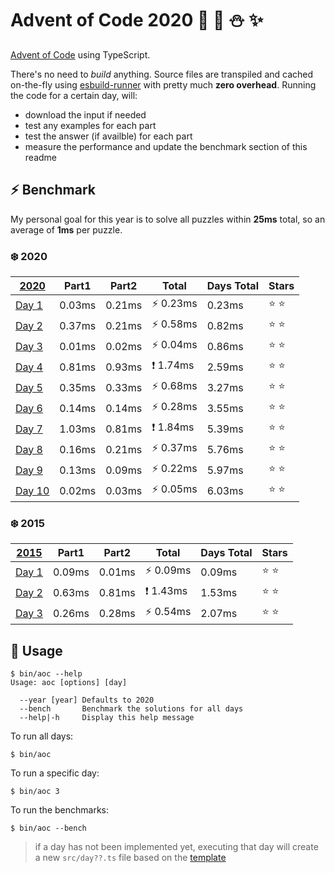 # Advent of Code 2020 :santa: :christmas_tree: :snowman: :sparkles: 

[Advent of Code](https://adventofcode.com/) using TypeScript.

There's no need to *build* anything. Source files are transpiled and cached on-the-fly using [esbuild-runner](https://github.com/folke/esbuild-runner/) with pretty much **zero overhead**. Running the code for a certain day, will:

* download the input if needed
* test any examples for each part
* test the answer (if availble) for each part
* measure the performance and update the benchmark section of this readme

## :zap: Benchmark

My personal goal for this year is to solve all puzzles within **25ms** total, so an average of **1ms** per puzzle.

<!-- RESULTS:BEGIN -->
### :snowflake: 2020
|[2020](./src/2020) | Part1 | Part2 | Total | Days Total | Stars|
|--- | --- | --- | --- | --- | ---|
|[Day 1](./src/2020/day1.ts) | 0.03ms | 0.21ms | ⚡️ 0.23ms | 0.23ms | :star: :star: |
|[Day 2](./src/2020/day2.ts) | 0.37ms | 0.21ms | ⚡️ 0.58ms | 0.82ms | :star: :star: |
|[Day 3](./src/2020/day3.ts) | 0.01ms | 0.02ms | ⚡️ 0.04ms | 0.86ms | :star: :star: |
|[Day 4](./src/2020/day4.ts) | 0.81ms | 0.93ms | ❗️ 1.74ms | 2.59ms | :star: :star: |
|[Day 5](./src/2020/day5.ts) | 0.35ms | 0.33ms | ⚡️ 0.68ms | 3.27ms | :star: :star: |
|[Day 6](./src/2020/day6.ts) | 0.14ms | 0.14ms | ⚡️ 0.28ms | 3.55ms | :star: :star: |
|[Day 7](./src/2020/day7.ts) | 1.03ms | 0.81ms | ❗️ 1.84ms | 5.39ms | :star: :star: |
|[Day 8](./src/2020/day8.ts) | 0.16ms | 0.21ms | ⚡️ 0.37ms | 5.76ms | :star: :star: |
|[Day 9](./src/2020/day9.ts) | 0.13ms | 0.09ms | ⚡️ 0.22ms | 5.97ms | :star: :star: |
|[Day 10](./src/2020/day10.ts) | 0.02ms | 0.03ms | ⚡️ 0.05ms | 6.03ms | :star: :star: |

### :snowflake: 2015
|[2015](./src/2015) | Part1 | Part2 | Total | Days Total | Stars|
|--- | --- | --- | --- | --- | ---|
|[Day 1](./src/2015/day1.ts) | 0.09ms | 0.01ms | ⚡️ 0.09ms | 0.09ms | :star: :star: |
|[Day 2](./src/2015/day2.ts) | 0.63ms | 0.81ms | ❗️ 1.43ms | 1.53ms | :star: :star: |
|[Day 3](./src/2015/day3.ts) | 0.26ms | 0.28ms | ⚡️ 0.54ms | 2.07ms | :star: :star: |
<!-- RESULTS:END -->

## :rocket: Usage

```shell
$ bin/aoc --help
Usage: aoc [options] [day]

  --year [year] Defaults to 2020       
  --bench       Benchmark the solutions for all days
  --help|-h     Display this help message
```

To run all days:

```shell
$ bin/aoc
```

To run a specific day:

```shell
$ bin/aoc 3
```

To run the benchmarks:

```shell
$ bin/aoc --bench
```

> if a day has not been implemented yet, executing that day will create a new `src/day??.ts` file based on the [template](src/day.template.ts)
